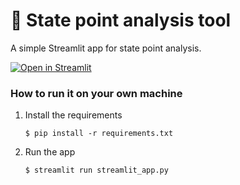 # 🎈 State point analysis tool

A simple Streamlit app for state point analysis.

[![Open in Streamlit](https://static.streamlit.io/badges/streamlit_badge_black_white.svg)](https://state-point-analysis.streamlit.app/)

### How to run it on your own machine

1. Install the requirements

   ```
   $ pip install -r requirements.txt
   ```

2. Run the app

   ```
   $ streamlit run streamlit_app.py
   ```
